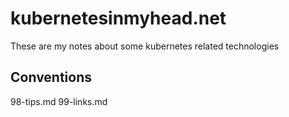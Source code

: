 # kubernetesinmyhead.net

These are my notes about some kubernetes related technologies

## Conventions

98-tips.md
99-links.md
